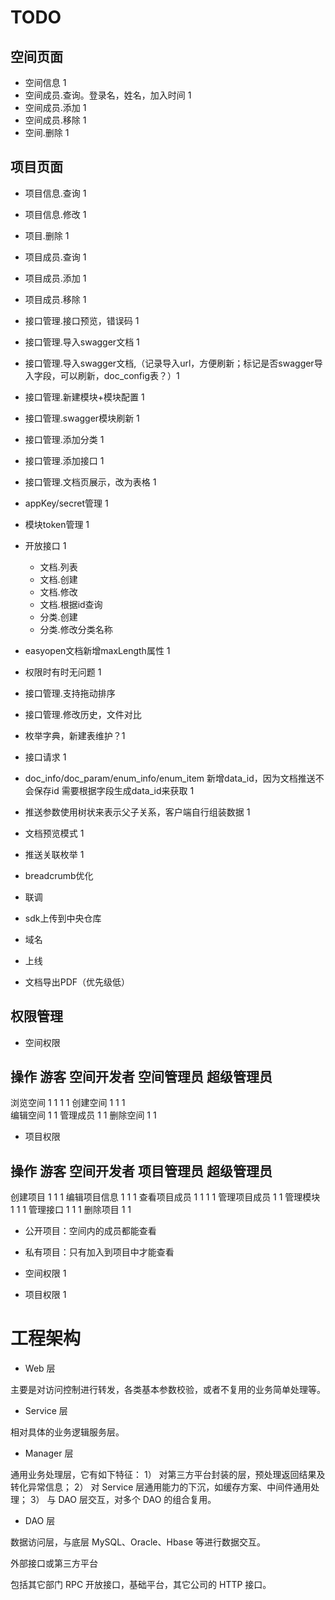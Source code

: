# TODO 

## 空间页面

- 空间信息 1
- 空间成员.查询。登录名，姓名，加入时间 1
- 空间成员.添加 1
- 空间成员.移除 1
- 空间.删除 1



## 项目页面

- 项目信息.查询 1
- 项目信息.修改 1
- 项目.删除 1

- 项目成员.查询 1
- 项目成员.添加 1
- 项目成员.移除 1


- 接口管理.接口预览，错误码 1
- 接口管理.导入swagger文档 1
- 接口管理.导入swagger文档,（记录导入url，方便刷新；标记是否swagger导入字段，可以刷新，doc_config表？）1
- 接口管理.新建模块+模块配置 1
- 接口管理.swagger模块刷新 1
- 接口管理.添加分类 1
- 接口管理.添加接口 1
- 接口管理.文档页展示，改为表格 1
- appKey/secret管理 1
- 模块token管理 1
- 开放接口 1
    - 文档.列表
    - 文档.创建
    - 文档.修改
    - 文档.根据id查询
    - 分类.创建
    - 分类.修改分类名称

- easyopen文档新增maxLength属性 1
- 权限时有时无问题 1
- 接口管理.支持拖动排序 
- 接口管理.修改历史，文件对比
- 枚举字典，新建表维护？1
- 接口请求 1

- doc_info/doc_param/enum_info/enum_item 新增data_id，因为文档推送不会保存id
需要根据字段生成data_id来获取 1

- 推送参数使用树状来表示父子关系，客户端自行组装数据 1
- 文档预览模式 1
- 推送关联枚举 1
- breadcrumb优化
- 联调



- sdk上传到中央仓库
- 域名
- 上线

- 文档导出PDF（优先级低）


## 权限管理

- 空间权限

操作			游客	空间开发者	空间管理员	超级管理员
---------------------------------------------------
浏览空间			1			1			1			1
创建空间						1			1			1	
编辑空间									1			1
管理成员									1			1
删除空间									1			1	


- 项目权限

操作					游客	空间开发者	项目管理员		超级管理员
------------------------------------------------------------
创建项目								1			1           1
编辑项目信息							1			1			1
查看项目成员				1			1			1			1
管理项目成员										1			1
管理模块    							1			1			1
管理接口								1			1			1
删除项目											1			1

- 公开项目：空间内的成员都能查看
- 私有项目：只有加入到项目中才能查看

- 空间权限 1
- 项目权限 1

# 工程架构

- Web 层

主要是对访问控制进行转发，各类基本参数校验，或者不复用的业务简单处理等。

- Service 层

相对具体的业务逻辑服务层。

- Manager 层

通用业务处理层，它有如下特征： 1） 对第三方平台封装的层，预处理返回结果及转化异常信息； 2） 对 Service 层通用能力的下沉，如缓存方案、中间件通用处理； 3） 与 DAO 层交互，对多个 DAO 的组合复用。

- DAO 层

数据访问层，与底层 MySQL、Oracle、Hbase 等进行数据交互。

外部接口或第三方平台

包括其它部门 RPC 开放接口，基础平台，其它公司的 HTTP 接口。
